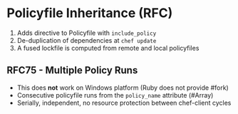 # Policyfile Inheritance (RFC)
1. Adds directive to Policyfile with `include_policy` 
1. De-duplication of dependencies at `chef update`
1. A fused lockfile is computed from remote and local policyfiles

## RFC75 - Multiple Policy Runs
- This does **not** work on Windows platform (Ruby does not provide #fork)
- Consecutive policyfile runs from the `policy_name` attribute (#Array)
- Serially, independent, no resource protection between chef-client cycles
